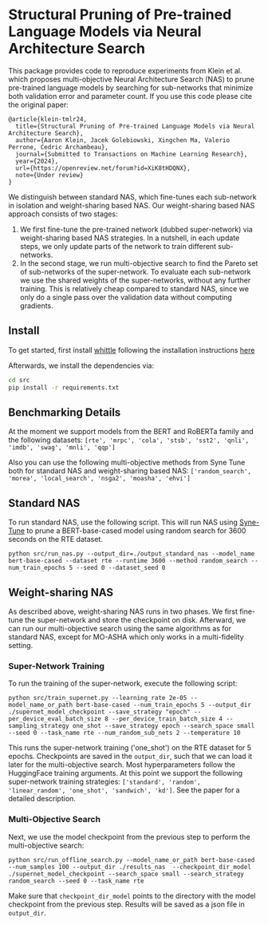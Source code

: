 # Structural Pruning of Pre-trained Language Models via Neural Architecture Search

This package provides code to reproduce experiments from Klein et al. which proposes multi-objective Neural Architecture Search (NAS)
to prune pre-trained language models by searching for sub-networks that 
minimize both validation error and parameter count. If you use this code please cite the original paper:

```
@article{klein-tmlr24,
  title={Structural Pruning of Pre-trained Language Models via Neural Architecture Search},
  author={Aaron Klein, Jacek Golebiowski, Xingchen Ma, Valerio Perrone, Cedric Archambeau},
  journal={Submitted to Transactions on Machine Learning Research},
  year={2024},
  url={https://openreview.net/forum?id=XiK8tHDQNX},
  note={Under review}
}
```
   
We distinguish between standard NAS, which fine-tunes each sub-network in isolation and weight-sharing 
based NAS. Our weight-sharing based NAS approach consists of two stages:
1. We first fine-tune the pre-trained network (dubbed super-network) via weight-sharing based NAS strategies. 
   In a nutshell, in each update steps, we only update parts of the network to train different sub-networks.
2. In the second stage, we run multi-objective search to find the Pareto set of sub-networks 
   of the super-network. To evaluate each sub-network we use the shared weights of the super-networks, without
   any further training. This is relatively cheap compared to standard NAS, since we only do a single pass
   over the validation data without computing gradients. 

## Install

To get started, first install [whittle](https://github.com/whittle-org/whittle) following 
the installation instructions [here](https://github.com/whittle-org/whittle?tab=readme-ov-file#setup)

Afterwards, we install the dependencies via:

```bash
cd src
pip install -r requirements.txt
```

## Benchmarking Details

At the moment we support models from the BERT and RoBERTa family and the following datasets: 
```[rte', 'mrpc', 'cola', 'stsb', 'sst2', 'qnli', 'imdb', 'swag', 'mnli', 'qqp']```

Also you can use the following multi-objective methods from Syne Tune both for standard NAS and weight-sharing based NAS: 
```['random_search', 'morea', 'local_search', 'nsga2', 'moasha', 'ehvi']```

## Standard NAS

To run standard NAS, use the following script. This will run NAS using [Syne-Tune](https://github.com/syne-tune/syne-tune) to prune a BERT-base-cased model using random search for 3600 seconds on the RTE dataset.

```python src/run_nas.py --output_dir=./output_standard_nas --model_name bert-base-cased --dataset rte --runtime 3600 --method random_search --num_train_epochs 5 --seed 0 --dataset_seed 0```

## Weight-sharing NAS

As described above, weight-sharing NAS runs in two phases. We first fine-tune the super-network and store the checkpoint on disk.
Afterward, we can run our multi-objective search using the same algorithms as for standard NAS, except for MO-ASHA which only works in a multi-fidelity setting. 

### Super-Network Training

To run the training of the super-network, execute the following script:

```python src/train_supernet.py --learning_rate 2e-05 --model_name_or_path bert-base-cased --num_train_epochs 5 --output_dir ./supernet_model_checkpoint --save_strategy "epoch" --per_device_eval_batch_size 8 --per_device_train_batch_size 4 --sampling_strategy one_shot --save_strategy epoch --search_space small --seed 0 --task_name rte --num_random_sub_nets 2 --temperature 10 ``` 

This runs the super-network training ('one_shot') on the RTE dataset for 5 epochs. Checkpoints are saved in the
`output_dir`, such that we can load it later for the multi-objective search. 
Most hyperparameters follow the HuggingFace training arguments. At this point we
support the following super-network training strategies: ```['standard', 'random', 'linear_random', 'one_shot', 'sandwich', 'kd']```.
See the paper for a detailed description.


### Multi-Objective Search

Next, we use the model checkpoint from the previous step to perform the multi-objective search:

```python src/run_offline_search.py --model_name_or_path bert-base-cased --num_samples 100 --output_dir ./results_nas  --checkpoint_dir_model ./supernet_model_checkpoint --search_space small --search_strategy random_search --seed 0 --task_name rte``` 

Make sure that `checkpoint_dir_model` points to the directory with the model checkpoint from the previous step. 
Results will be saved as a json file in `output_dir`.